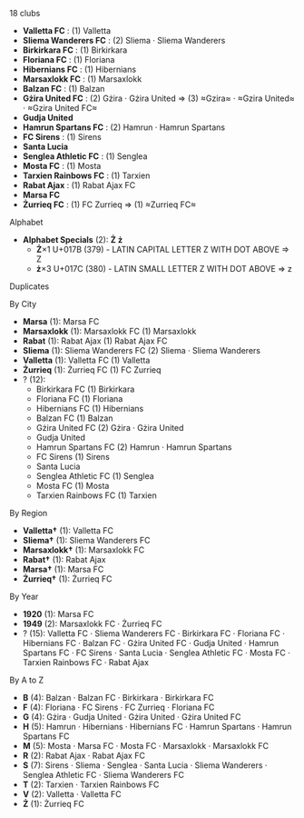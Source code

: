 18 clubs

- **Valletta FC** : (1) Valletta
- **Sliema Wanderers FC** : (2) Sliema · Sliema Wanderers
- **Birkirkara FC** : (1) Birkirkara
- **Floriana FC** : (1) Floriana
- **Hibernians FC** : (1) Hibernians
- **Marsaxlokk FC** : (1) Marsaxlokk
- **Balzan FC** : (1) Balzan
- **Gżira United FC** : (2) Gżira · Gżira United ⇒ (3) ≈Gzira≈ · ≈Gzira United≈ · ≈Gzira United FC≈
- **Gudja United**
- **Hamrun Spartans FC** : (2) Hamrun · Hamrun Spartans
- **FC Sirens** : (1) Sirens
- **Santa Lucia**
- **Senglea Athletic FC** : (1) Senglea
- **Mosta FC** : (1) Mosta
- **Tarxien Rainbows FC** : (1) Tarxien
- **Rabat Ajax** : (1) Rabat Ajax FC
- **Marsa FC**
- **Żurrieq FC** : (1) FC Zurrieq ⇒ (1) ≈Zurrieq FC≈




Alphabet

- **Alphabet Specials** (2):  **Ż**  **ż** 
  - **Ż**×1 U+017B (379) - LATIN CAPITAL LETTER Z WITH DOT ABOVE ⇒ Z
  - **ż**×3 U+017C (380) - LATIN SMALL LETTER Z WITH DOT ABOVE ⇒ z




Duplicates





By City

- **Marsa** (1): Marsa FC 
- **Marsaxlokk** (1): Marsaxlokk FC  (1) Marsaxlokk
- **Rabat** (1): Rabat Ajax  (1) Rabat Ajax FC
- **Sliema** (1): Sliema Wanderers FC  (2) Sliema · Sliema Wanderers
- **Valletta** (1): Valletta FC  (1) Valletta
- **Żurrieq** (1): Żurrieq FC  (1) FC Zurrieq
- ? (12): 
  - Birkirkara FC  (1) Birkirkara
  - Floriana FC  (1) Floriana
  - Hibernians FC  (1) Hibernians
  - Balzan FC  (1) Balzan
  - Gżira United FC  (2) Gżira · Gżira United
  - Gudja United 
  - Hamrun Spartans FC  (2) Hamrun · Hamrun Spartans
  - FC Sirens  (1) Sirens
  - Santa Lucia 
  - Senglea Athletic FC  (1) Senglea
  - Mosta FC  (1) Mosta
  - Tarxien Rainbows FC  (1) Tarxien




By Region

- **Valletta†** (1):   Valletta FC
- **Sliema†** (1):   Sliema Wanderers FC
- **Marsaxlokk†** (1):   Marsaxlokk FC
- **Rabat†** (1):   Rabat Ajax
- **Marsa†** (1):   Marsa FC
- **Żurrieq†** (1):   Żurrieq FC




By Year

- **1920** (1):   Marsa FC
- **1949** (2):   Marsaxlokk FC · Żurrieq FC
- ? (15):   Valletta FC · Sliema Wanderers FC · Birkirkara FC · Floriana FC · Hibernians FC · Balzan FC · Gżira United FC · Gudja United · Hamrun Spartans FC · FC Sirens · Santa Lucia · Senglea Athletic FC · Mosta FC · Tarxien Rainbows FC · Rabat Ajax






By A to Z

- **B** (4): Balzan · Balzan FC · Birkirkara · Birkirkara FC
- **F** (4): Floriana · FC Sirens · FC Zurrieq · Floriana FC
- **G** (4): Gżira · Gudja United · Gżira United · Gżira United FC
- **H** (5): Hamrun · Hibernians · Hibernians FC · Hamrun Spartans · Hamrun Spartans FC
- **M** (5): Mosta · Marsa FC · Mosta FC · Marsaxlokk · Marsaxlokk FC
- **R** (2): Rabat Ajax · Rabat Ajax FC
- **S** (7): Sirens · Sliema · Senglea · Santa Lucia · Sliema Wanderers · Senglea Athletic FC · Sliema Wanderers FC
- **T** (2): Tarxien · Tarxien Rainbows FC
- **V** (2): Valletta · Valletta FC
- **Ż** (1): Żurrieq FC




